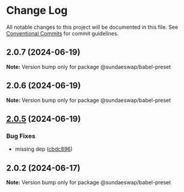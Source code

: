 # Change Log

All notable changes to this project will be documented in this file.
See [Conventional Commits](https://conventionalcommits.org) for commit guidelines.

## 2.0.7 (2024-06-19)

**Note:** Version bump only for package @sundaeswap/babel-preset

## 2.0.6 (2024-06-19)

**Note:** Version bump only for package @sundaeswap/babel-preset

## [2.0.5](https://github.com/sundaeswap-finance/frontend-configurations/compare/@sundaeswap/babel-preset@2.0.2...@sundaeswap/babel-preset@2.0.5) (2024-06-19)

### Bug Fixes

- missing dep ([cbdc896](https://github.com/sundaeswap-finance/frontend-configurations/commit/cbdc8966c43a4c4946d188c96174b37608e34e32))

## 2.0.2 (2024-06-17)

**Note:** Version bump only for package @sundaeswap/babel-preset
